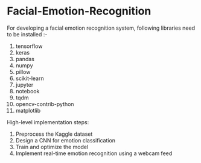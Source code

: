 # Facial-Emotion-Recognition

For developing a facial emotion recognition system, following libraries need to be installed :-
1) tensorflow
2) keras
3) pandas
4) numpy
5) pillow
6) scikit-learn
7) jupyter
8) notebook
9) tqdm
10) opencv-contrib-python
11) matplotlib


High-level implementation steps:
1) Preprocess the Kaggle dataset
2) Design a CNN for emotion classification
3) Train and optimize the model
4) Implement real-time emotion recognition using a webcam feed
